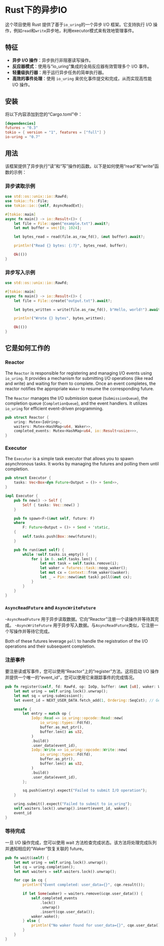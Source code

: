 
# Rust下的异步IO

这个项目使用 Rust 提供了基于`io_uring`的一个异步 I/O 框架。它支持执行 I/O 操作，例如`read`和`write`异步地，利用executor模式来有效地管理事件。

## 特征

- **异步 I/O 操作**：异步执行非阻塞读写操作。
- **反应器模式**：使用与“io_uring”集成的全局反应器有效管理多个 I/O 事件。
- **轻量级执行器**：用于运行异步任务的简单执行器。
- **高效的事件处理**：使用 `io_uring` 来优化事件提交和完成，从而实现高性能 I/O 操作。

## 安装
将以下内容添加到您的“Cargo.toml”中：

```toml
[dependencies]
futures = "0.3"
tokio = { version = "1", features = ["full"] }
io-uring = "0.7"
```

## 用法

该框架提供了异步执行“读”和“写”操作的函数。以下是如何使用“read”和“write”函数的示例：
### 异步读取示例

```rust
use std::os::unix::io::RawFd;
use tokio::fs::File;
use tokio::io::{self, AsyncReadExt};

#[tokio::main]
async fn main() -> io::Result<()> {
    let file = File::open("example.txt").await?;
    let mut buffer = vec![0; 1024];

    let bytes_read = read(file.as_raw_fd(), &mut buffer).await?;

    println!("Read {} bytes: {:?}", bytes_read, buffer);

    Ok(())
}
```

### 异步写入示例

```rust
use std::os::unix::io::RawFd;

#[tokio::main]
async fn main() -> io::Result<()> {
    let file = File::create("output.txt").await?;

    let bytes_written = write(file.as_raw_fd(), b"Hello, world!").await?;

    println!("Wrote {} bytes", bytes_written);

    Ok(())
}
```

## 它是如何工作的

### Reactor

The `Reactor` is responsible for registering and managing I/O events using `io_uring`. It provides a mechanism for submitting I/O operations (like read and write) and waiting for them to complete. Once an event completes, the reactor notifies the appropriate `Waker` to resume the corresponding future.

The `Reactor` manages the I/O submission queue (`SubmissionQueue`), the completion queue (`CompletionQueue`), and the event handlers. It utilizes `io_uring` for efficient event-driven programming.

```rust
pub struct Reactor {
    uring: Mutex<IoUring>,
    waiters: Mutex<HashMap<u64, Waker>>,
    completed_events: Mutex<HashMap<u64, io::Result<usize>>>,
}
```

### Executor

The `Executor` is a simple task executor that allows you to spawn asynchronous tasks. It works by managing the futures and polling them until completion.

```rust
pub struct Executor {
    tasks: Vec<Box<dyn Future<Output = ()> + Send>>,
}

impl Executor {
    pub fn new() -> Self {
        Self { tasks: Vec::new() }
    }

    pub fn spawn<F>(&mut self, future: F)
    where
        F: Future<Output = ()> + Send + 'static,
    {
        self.tasks.push(Box::new(future));
    }

    pub fn run(&mut self) {
        while !self.tasks.is_empty() {
            for i in 0..self.tasks.len() {
                let mut task = self.tasks.remove(i);
                let waker = futures::task::noop_waker();
                let mut cx = Context::from_waker(&waker);
                let _ = Pin::new(&mut task).poll(&mut cx);
            }
        }
    }
}
```

### `AsyncReadFuture` and `AsyncWriteFuture`

-`AsyncReadFuture` 用于异步读取数据。它向“Reactor”注册一个读操作并等待其完成。
-`AsyncWriteFuture` 用于异步写入数据。与`AsyncReadFuture`类似，它注册一个写操作并等待它完成。

Both of these futures leverage `poll` to handle the registration of the I/O operations and their subsequent completion.

### 注册事件

要注册读或写事件，您可以使用“Reactor”上的“register”方法。这将启动 I/O 操作并提供一个唯一的“event_id”，您可以使用它来跟踪事件的完成情况。
```rust
pub fn register(&self, fd: RawFd, op: IoOp, buffer: &mut [u8], waker: Waker) -> u64 {
    let mut uring = self.uring.lock().unwrap();
    let mut sq = uring.submission();
    let event_id = NEXT_USER_DATA.fetch_add(1, Ordering::SeqCst); // Generate unique ID

    unsafe {
        let entry = match op {
            IoOp::Read => io_uring::opcode::Read::new(
                io_uring::types::Fd(fd),
                buffer.as_mut_ptr(),
                buffer.len() as u32,
            )
            .build()
            .user_data(event_id),
            IoOp::Write => io_uring::opcode::Write::new(
                io_uring::types::Fd(fd),
                buffer.as_ptr(),
                buffer.len() as u32,
            )
            .build()
            .user_data(event_id),
        };

        sq.push(&entry).expect("Failed to submit I/O operation");
    }

    uring.submit().expect("Failed to submit to io_uring");
    self.waiters.lock().unwrap().insert(event_id, waker);
    event_id
}
```

### 等待完成

一旦 I/O 操作完成，您可以使用 wait 方法检查完成状态。该方法将处理完成队列并通知相应的“Waker”恢复关联的 future。

```rust
pub fn wait(&self) {
    let mut uring = self.uring.lock().unwrap();
    let cq = uring.completion();
    let mut waiters = self.waiters.lock().unwrap();

    for cqe in cq {
        println!("Event completed: user_data={}", cqe.result());

        if let Some(waker) = waiters.remove(&cqe.user_data()) {
            self.completed_events
                .lock()
                .unwrap()
                .insert(cqe.user_data());
            waker.wake();
        } else {
            println!("No waker found for user_data={}", cqe.user_data());
        }
    }
}
```
